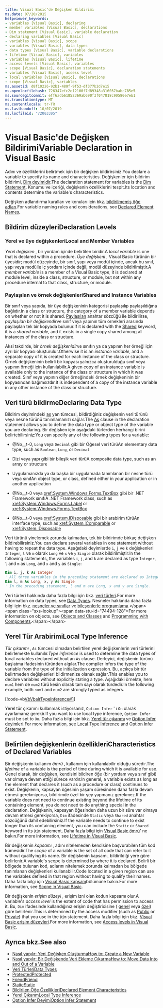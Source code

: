 ```yaml
---
title: Visual Basic'de Değişken Bildirimi
ms.date: 07/20/2015
helpviewer_keywords:
- variables [Visual Basic], declaring
- member variables [Visual Basic], declarations
- Dim statement [Visual Basic], variable declaration
- declaring variables [Visual Basic]
- variables [Visual Basic], scope
- variables [Visual Basic], data types
- data types [Visual Basic], variable declarations
- lifetime [Visual Basic], variables
- variables [Visual Basic], lifetime
- access levels [Visual Basic], variables
- scope [Visual Basic], declaration statements
- variables [Visual Basic], access level
- local variables [Visual Basic], declarations
- scope [Visual Basic], variables
ms.assetid: d8f10226-92b1-480f-9f53-df377b2d7e15
ms.openlocfilehash: 726347efc2e12100f7d89348a316037babc785e5
ms.sourcegitcommit: eff6adb61852369ab690f3f047818c90580e7eb1
ms.translationtype: MT
ms.contentlocale: tr-TR
ms.lasthandoff: 10/07/2019
ms.locfileid: "72003305"
---
```

# <a name="variable-declaration-in-visual-basic"></a><span data-ttu-id="74494-102">Visual Basic'de Değişken Bildirimi</span><span class="sxs-lookup"><span data-stu-id="74494-102">Variable Declaration in Visual Basic</span></span>
<span data-ttu-id="74494-103">Adını ve özelliklerini belirtmek için bir değişken bildirirsiniz.</span><span class="sxs-lookup"><span data-stu-id="74494-103">You declare a variable to specify its name and characteristics.</span></span> <span data-ttu-id="74494-104">Değişkenler için bildirim bildirimi, [Dim deyimidir](../../../../visual-basic/language-reference/statements/dim-statement.md).</span><span class="sxs-lookup"><span data-stu-id="74494-104">The declaration statement for variables is the [Dim Statement](../../../../visual-basic/language-reference/statements/dim-statement.md).</span></span> <span data-ttu-id="74494-105">Konumu ve içeriği, değişkenin özelliklerini tespit.</span><span class="sxs-lookup"><span data-stu-id="74494-105">Its location and contents determine the variable's characteristics.</span></span>  
  
 <span data-ttu-id="74494-106">Değişken adlandırma kuralları ve konuları için bkz. [bildirilmemiş öğe adları](../../../../visual-basic/programming-guide/language-features/declared-elements/declared-element-names.md).</span><span class="sxs-lookup"><span data-stu-id="74494-106">For variable naming rules and considerations, see [Declared Element Names](../../../../visual-basic/programming-guide/language-features/declared-elements/declared-element-names.md).</span></span>  
  
## <a name="declaration-levels"></a><span data-ttu-id="74494-107">Bildirim düzeyleri</span><span class="sxs-lookup"><span data-stu-id="74494-107">Declaration Levels</span></span>  
  
### <a name="local-and-member-variables"></a><span data-ttu-id="74494-108">Yerel ve üye değişkenleri</span><span class="sxs-lookup"><span data-stu-id="74494-108">Local and Member Variables</span></span>  
 <span data-ttu-id="74494-109">*Yerel değişken* , bir yordam içinde belirtilen biridir.</span><span class="sxs-lookup"><span data-stu-id="74494-109">A *local variable* is one that is declared within a procedure.</span></span> <span data-ttu-id="74494-110">*Üye değişkeni* , Visual Basic türünün bir üyesidir; modül düzeyinde, bir sınıf, yapı veya modül içinde, ancak bu sınıf, yapı veya modülle iç yordam içinde değil, modül düzeyinde bildirilmiştir.</span><span class="sxs-lookup"><span data-stu-id="74494-110">A *member variable* is a member of a Visual Basic type; it is declared at module level, inside a class, structure, or module, but not within any procedure internal to that class, structure, or module.</span></span>  
  
### <a name="shared-and-instance-variables"></a><span data-ttu-id="74494-111">Paylaşılan ve örnek değişkenleri</span><span class="sxs-lookup"><span data-stu-id="74494-111">Shared and Instance Variables</span></span>  
 <span data-ttu-id="74494-112">Bir sınıf veya yapıda, bir üye değişkeninin kategorisi paylaşılıp paylaşıldığına bağlıdır.</span><span class="sxs-lookup"><span data-stu-id="74494-112">In a class or structure, the category of a member variable depends on whether or not it is shared.</span></span> <span data-ttu-id="74494-113">[Paylaşılan](../../../../visual-basic/language-reference/modifiers/shared.md) anahtar sözcüğü ile bildirilirse, *paylaşılan bir değişkendir*ve sınıf veya yapının tüm örnekleri arasında paylaşılan tek bir kopyada bulunur.</span><span class="sxs-lookup"><span data-stu-id="74494-113">If it is declared with the [Shared](../../../../visual-basic/language-reference/modifiers/shared.md) keyword, it is a *shared variable*, and it exists in a single copy shared among all instances of the class or structure.</span></span>  
  
 <span data-ttu-id="74494-114">Aksi takdirde, bir *örnek değişkenidir*ve sınıfın ya da yapının her örneği için ayrı bir kopyası oluşturulur.</span><span class="sxs-lookup"><span data-stu-id="74494-114">Otherwise it is an *instance variable*, and a separate copy of it is created for each instance of the class or structure.</span></span> <span data-ttu-id="74494-115">Örnek değişkeninin belirli bir kopyası yalnızca oluşturulduğu sınıf veya yapının örneği için kullanılabilir.</span><span class="sxs-lookup"><span data-stu-id="74494-115">A given copy of an instance variable is available only to the instance of the class or structure in which it was created.</span></span> <span data-ttu-id="74494-116">Sınıf veya yapının diğer örneğindeki örnek değişkeninin bir kopyasından bağımsızdır.</span><span class="sxs-lookup"><span data-stu-id="74494-116">It is independent of a copy of the instance variable in any other instance of the class or structure.</span></span>  
  
## <a name="declaring-data-type"></a><span data-ttu-id="74494-117">Veri türü bildirme</span><span class="sxs-lookup"><span data-stu-id="74494-117">Declaring Data Type</span></span>  
 <span data-ttu-id="74494-118">Bildirim deyimindeki [as](../../../../visual-basic/language-reference/statements/as-clause.md) yan tümcesi, bildirdiğiniz değişkenin veri türünü veya nesne türünü tanımlamanızı sağlar.</span><span class="sxs-lookup"><span data-stu-id="74494-118">The [As](../../../../visual-basic/language-reference/statements/as-clause.md) clause in the declaration statement allows you to define the data type or object type of the variable you are declaring.</span></span> <span data-ttu-id="74494-119">Bir değişken için aşağıdaki türlerden herhangi birini belirtebilirsiniz:</span><span class="sxs-lookup"><span data-stu-id="74494-119">You can specify any of the following types for a variable:</span></span>  
  
- <span data-ttu-id="74494-120">@No__t-0, `Long` veya `Decimal` gibi bir Öğesel veri türü</span><span class="sxs-lookup"><span data-stu-id="74494-120">An elementary data type, such as `Boolean`, `Long`, or `Decimal`</span></span>  
  
- <span data-ttu-id="74494-121">Dizi veya yapı gibi bir bileşik veri türü</span><span class="sxs-lookup"><span data-stu-id="74494-121">A composite data type, such as an array or structure</span></span>  
  
- <span data-ttu-id="74494-122">Uygulamanızda ya da başka bir uygulamada tanımlanan bir nesne türü veya sınıf</span><span class="sxs-lookup"><span data-stu-id="74494-122">An object type, or class, defined either in your application or in another application</span></span>  
  
- <span data-ttu-id="74494-123">@No__t-0 veya <xref:System.Windows.Forms.TextBox> gibi bir .NET Framework sınıfı</span><span class="sxs-lookup"><span data-stu-id="74494-123">A .NET Framework class, such as <xref:System.Windows.Forms.Label> or <xref:System.Windows.Forms.TextBox></span></span>  
  
- <span data-ttu-id="74494-124">@No__t-0 veya <xref:System.IDisposable> gibi bir arabirim türü</span><span class="sxs-lookup"><span data-stu-id="74494-124">An interface type, such as <xref:System.IComparable> or <xref:System.IDisposable></span></span>  
  
 <span data-ttu-id="74494-125">Veri türünü yinelemek zorunda kalmadan, tek bir bildirimde birkaç değişken bildirebilirsiniz.</span><span class="sxs-lookup"><span data-stu-id="74494-125">You can declare several variables in one statement without having to repeat the data type.</span></span> <span data-ttu-id="74494-126">Aşağıdaki deyimlerde `i`, `j` ve `k` değişkenleri `Integer`, `l` ve `m` olarak `Long` ve `x` ve `y` `Single` olarak bildirilmiştir:</span><span class="sxs-lookup"><span data-stu-id="74494-126">In the following statements, the variables `i`, `j`, and `k` are declared as type `Integer`, `l` and `m` as `Long`, and `x` and `y` as `Single`:</span></span>  
  
```vb  
Dim i, j, k As Integer  
' All three variables in the preceding statement are declared as Integer.  
Dim l, m As Long, x, y As Single  
' In the preceding statement, l and m are Long, x and y are Single.  
```  
  
 <span data-ttu-id="74494-127">Veri türleri hakkında daha fazla bilgi için bkz. [veri türleri](../../../../visual-basic/programming-guide/language-features/data-types/index.md).</span><span class="sxs-lookup"><span data-stu-id="74494-127">For more information on data types, see [Data Types](../../../../visual-basic/programming-guide/language-features/data-types/index.md).</span></span> <span data-ttu-id="74494-128">Nesneler hakkında daha fazla bilgi için bkz. [nesneler ve sınıflar](../../../../visual-basic/programming-guide/language-features/objects-and-classes/index.md) ve [bileşenlerle programlama](https://docs.microsoft.com/previous-versions/visualstudio/visual-studio-2013/0ffkdtkf(v=vs.120)).</span><span class="sxs-lookup"><span data-stu-id="74494-128">For more information on objects, see [Objects and Classes](../../../../visual-basic/programming-guide/language-features/objects-and-classes/index.md) and [Programming with Components](https://docs.microsoft.com/previous-versions/visualstudio/visual-studio-2013/0ffkdtkf(v=vs.120)).</span></span>  
  
## <a name="local-type-inference"></a><span data-ttu-id="74494-129">Yerel Tür Arabirimi</span><span class="sxs-lookup"><span data-stu-id="74494-129">Local Type Inference</span></span>  
 <span data-ttu-id="74494-130">*Tür çıkarımı* , `As` tümcesi olmadan belirtilen yerel değişkenlerin veri türlerini belirlemekte kullanılır.</span><span class="sxs-lookup"><span data-stu-id="74494-130">*Type inference* is used to determine the data types of local variables declared without an `As` clause.</span></span> <span data-ttu-id="74494-131">Derleyici, değişkenin türünü başlatma ifadesinin türünden algılar.</span><span class="sxs-lookup"><span data-stu-id="74494-131">The compiler infers the type of the variable from the type of the initialization expression.</span></span> <span data-ttu-id="74494-132">Bu, açıkça bir tür belirtmeden değişkenleri bildirmenize olanak sağlar.</span><span class="sxs-lookup"><span data-stu-id="74494-132">This enables you to declare variables without explicitly stating a type.</span></span> <span data-ttu-id="74494-133">Aşağıdaki örnekte, hem `num1` hem de `num2` türü kesin olarak tam sayı olarak türdedir.</span><span class="sxs-lookup"><span data-stu-id="74494-133">In the following example, both `num1` and `num2` are strongly typed as integers.</span></span>  
  
 [!code-vb[VbVbalrTypeInference#1](~/samples/snippets/visualbasic/VS_Snippets_VBCSharp/VbVbalrTypeInference/VB/Class1.vb#1)]  
  
 <span data-ttu-id="74494-134">Yerel tür çıkarımı kullanmak istiyorsanız, `Option Infer` ' ı `On` olarak ayarlamanız gerekir.</span><span class="sxs-lookup"><span data-stu-id="74494-134">If you want to use local type inference, `Option Infer` must be set to `On`.</span></span> <span data-ttu-id="74494-135">Daha fazla bilgi için bkz. [Yerel tür çıkarımı](../../../../visual-basic/programming-guide/language-features/variables/local-type-inference.md) ve [Option Infer deyimleri](../../../../visual-basic/language-reference/statements/option-infer-statement.md).</span><span class="sxs-lookup"><span data-stu-id="74494-135">For more information, see [Local Type Inference](../../../../visual-basic/programming-guide/language-features/variables/local-type-inference.md) and [Option Infer Statement](../../../../visual-basic/language-reference/statements/option-infer-statement.md).</span></span>  
  
## <a name="characteristics-of-declared-variables"></a><span data-ttu-id="74494-136">Belirtilen değişkenlerin özellikleri</span><span class="sxs-lookup"><span data-stu-id="74494-136">Characteristics of Declared Variables</span></span>  
 <span data-ttu-id="74494-137">Bir değişkenin kullanım *ömrü* , kullanım için kullanılabilir olduğu süredir.</span><span class="sxs-lookup"><span data-stu-id="74494-137">The *lifetime* of a variable is the period of time during which it is available for use.</span></span> <span data-ttu-id="74494-138">Genel olarak, bir değişken, kendisini bildiren öğe (bir yordam veya sınıf gibi) var olmaya devam ettiği sürece vardır.</span><span class="sxs-lookup"><span data-stu-id="74494-138">In general, a variable exists as long as the element that declares it (such as a procedure or class) continues to exist.</span></span> <span data-ttu-id="74494-139">Değişkenin, kapsayan öğesinin yaşam süresinden daha fazla devam etmesi gerekmiyorsa, bildirimde özel bir şey yapmanız gerekmez.</span><span class="sxs-lookup"><span data-stu-id="74494-139">If the variable does not need to continue existing beyond the lifetime of its containing element, you do not need to do anything special in the declaration.</span></span> <span data-ttu-id="74494-140">Değişkenin, kapsayan öğesinden daha uzun bir süre var olmaya devam etmesi gerekiyorsa, `Dim` ifadesinde `Static` veya `Shared` anahtar sözcüğünü dahil edebilirsiniz.</span><span class="sxs-lookup"><span data-stu-id="74494-140">If the variable needs to continue to exist longer than its containing element, you can include the `Static` or `Shared` keyword in its `Dim` statement.</span></span> <span data-ttu-id="74494-141">Daha fazla bilgi için [Visual Basic ömrü](../../../../visual-basic/programming-guide/language-features/declared-elements/lifetime.md)' ne bakın.</span><span class="sxs-lookup"><span data-stu-id="74494-141">For more information, see [Lifetime in Visual Basic](../../../../visual-basic/programming-guide/language-features/declared-elements/lifetime.md).</span></span>  
  
 <span data-ttu-id="74494-142">Bir değişkenin *kapsamı* , adını nitelemeden kendisine başvurabilen tüm kod kümesidir.</span><span class="sxs-lookup"><span data-stu-id="74494-142">The *scope* of a variable is the set of all code that can refer to it without qualifying its name.</span></span> <span data-ttu-id="74494-143">Bir değişkenin kapsamı, bildirildiği yere göre belirlenir.</span><span class="sxs-lookup"><span data-stu-id="74494-143">A variable's scope is determined by where it is declared.</span></span> <span data-ttu-id="74494-144">Belirli bir bölgede bulunan kod, adlarını nitelemek zorunda kalmadan bu bölgede tanımlanan değişkenleri kullanabilir.</span><span class="sxs-lookup"><span data-stu-id="74494-144">Code located in a given region can use the variables defined in that region without having to qualify their names.</span></span> <span data-ttu-id="74494-145">Daha fazla bilgi için [Visual Basic kapsam](../../../../visual-basic/programming-guide/language-features/declared-elements/scope.md)bölümüne bakın.</span><span class="sxs-lookup"><span data-stu-id="74494-145">For more information, see [Scope in Visual Basic](../../../../visual-basic/programming-guide/language-features/declared-elements/scope.md).</span></span>  
  
 <span data-ttu-id="74494-146">Bir değişkenin *erişim düzeyi* , erişim izni olan kodun kapsamı olur.</span><span class="sxs-lookup"><span data-stu-id="74494-146">A variable's *access level* is the extent of code that has permission to access it.</span></span> <span data-ttu-id="74494-147">Bu, `Dim` ifadesinde kullandığınız erişim değiştiricisine ( [genel](../../../../visual-basic/language-reference/modifiers/public.md) veya [özel](../../../../visual-basic/language-reference/modifiers/private.md)) göre belirlenir.</span><span class="sxs-lookup"><span data-stu-id="74494-147">This is determined by the access modifier (such as [Public](../../../../visual-basic/language-reference/modifiers/public.md) or [Private](../../../../visual-basic/language-reference/modifiers/private.md)) that you use in the `Dim` statement.</span></span> <span data-ttu-id="74494-148">Daha fazla bilgi için bkz. [Visual Basic erişim düzeyleri](../../../../visual-basic/programming-guide/language-features/declared-elements/access-levels.md).</span><span class="sxs-lookup"><span data-stu-id="74494-148">For more information, see [Access levels in Visual Basic](../../../../visual-basic/programming-guide/language-features/declared-elements/access-levels.md).</span></span>  
  
## <a name="see-also"></a><span data-ttu-id="74494-149">Ayrıca bkz.</span><span class="sxs-lookup"><span data-stu-id="74494-149">See also</span></span>

- [<span data-ttu-id="74494-150">Nasıl yapılır: Yeni Değişken Oluşturma</span><span class="sxs-lookup"><span data-stu-id="74494-150">How to: Create a New Variable</span></span>](../../../../visual-basic/programming-guide/language-features/variables/how-to-create-a-new-variable.md)
- [<span data-ttu-id="74494-151">Nasıl yapılır: Bir Değişkende Veri Ekleme Çıkarma</span><span class="sxs-lookup"><span data-stu-id="74494-151">How to: Move Data Into and Out of a Variable</span></span>](../../../../visual-basic/programming-guide/language-features/variables/how-to-move-data-into-and-out-of-a-variable.md)
- [<span data-ttu-id="74494-152">Veri Türleri</span><span class="sxs-lookup"><span data-stu-id="74494-152">Data Types</span></span>](../../../../visual-basic/language-reference/data-types/index.md)
- [<span data-ttu-id="74494-153">Protected</span><span class="sxs-lookup"><span data-stu-id="74494-153">Protected</span></span>](../../../../visual-basic/language-reference/modifiers/protected.md)
- [<span data-ttu-id="74494-154">Friend</span><span class="sxs-lookup"><span data-stu-id="74494-154">Friend</span></span>](../../../../visual-basic/language-reference/modifiers/friend.md)
- [<span data-ttu-id="74494-155">Static</span><span class="sxs-lookup"><span data-stu-id="74494-155">Static</span></span>](../../../../visual-basic/language-reference/modifiers/static.md)
- [<span data-ttu-id="74494-156">Bildirilen Öğe Özellikleri</span><span class="sxs-lookup"><span data-stu-id="74494-156">Declared Element Characteristics</span></span>](../../../../visual-basic/programming-guide/language-features/declared-elements/declared-element-characteristics.md)
- [<span data-ttu-id="74494-157">Yerel Çıkarım</span><span class="sxs-lookup"><span data-stu-id="74494-157">Local Type Inference</span></span>](../../../../visual-basic/programming-guide/language-features/variables/local-type-inference.md)
- [<span data-ttu-id="74494-158">Option Infer Deyimi</span><span class="sxs-lookup"><span data-stu-id="74494-158">Option Infer Statement</span></span>](../../../../visual-basic/language-reference/statements/option-infer-statement.md)
